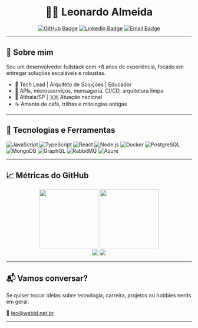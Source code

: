 <div align="center">

# 👨‍💻 Leonardo Almeida

[![GitHub Badge](https://img.shields.io/github/followers/LeuAlmeida?label=LeuAlmeida&style=for-the-badge&link=https://github.com/LeuAlmeida)](https://github.com/LeuAlmeida)
[![LinkedIn Badge](https://img.shields.io/badge/-leonardoalmeida99-blue?style=for-the-badge&logo=Linkedin&logoColor=white&link=https://www.linkedin.com/in/leonardoalmeida99/)](https://www.linkedin.com/in/leonardoalmeida99/)
[![Email Badge](https://img.shields.io/badge/contact-leo%40webid.net.br-red?style=for-the-badge)](mailto:leo@webid.net.br)

</div>

---

## 🧠 Sobre mim

Sou um desenvolvedor fullstack com +8 anos de experiência, focado em entregar soluções escaláveis e robustas.

- 💼 Tech Lead | Arquiteto de Soluções | Educador
- 🧪 APIs, microsserviços, mensageria, CI/CD, arquitetura limpa
- 📍 Atibaia/SP | 🇧🇷 Atuação nacional
- ☕ Amante de café, trilhas e mitologias antigas

---

## 🧰 Tecnologias e Ferramentas

![JavaScript](https://img.shields.io/badge/-JavaScript-F7DF1E?style=flat&logo=javascript&logoColor=black)
![TypeScript](https://img.shields.io/badge/-TypeScript-3178C6?style=flat&logo=typescript&logoColor=white)
![React](https://img.shields.io/badge/-React-61DAFB?style=flat&logo=react&logoColor=black)
![Node.js](https://img.shields.io/badge/-Node.js-339933?style=flat&logo=node.js&logoColor=white)
![Docker](https://img.shields.io/badge/-Docker-2496ED?style=flat&logo=docker&logoColor=white)
![PostgreSQL](https://img.shields.io/badge/-PostgreSQL-4169E1?style=flat&logo=postgresql&logoColor=white)
![MongoDB](https://img.shields.io/badge/-MongoDB-47A248?style=flat&logo=mongodb&logoColor=white)
![GraphQL](https://img.shields.io/badge/-GraphQL-E10098?style=flat&logo=graphql&logoColor=white)
![RabbitMQ](https://img.shields.io/badge/-RabbitMQ-FF6600?style=flat&logo=rabbitmq&logoColor=white)
![Azure](https://img.shields.io/badge/-Azure-0078D4?style=flat&logo=microsoftazure&logoColor=white)

---

## 📈 Métricas do GitHub

<div align="center">
  <img height="160em" src="https://github-readme-stats.vercel.app/api?username=LeuAlmeida&show_icons=true&theme=dracula&include_all_commits=true&count_private=true"/>
  <img height="160em" src="https://github-readme-stats.vercel.app/api/top-langs/?username=LeuAlmeida&layout=compact&langs_count=8&theme=dracula"/>
</div>

<div align="center">
  <img src="https://github-readme-streak-stats.herokuapp.com/?user=LeuAlmeida&theme=dracula&hide_border=true"/>
  <img src="https://github-profile-summary-cards.vercel.app/api/cards/profile-details?username=LeuAlmeida&theme=dracula"/>
</div>

---

## 📬 Vamos conversar?

Se quiser trocar ideias sobre tecnologia, carreira, projetos ou hobbies nerds em geral:

📧 [leo@webid.net.br](mailto:leo@webid.net.br)

---

